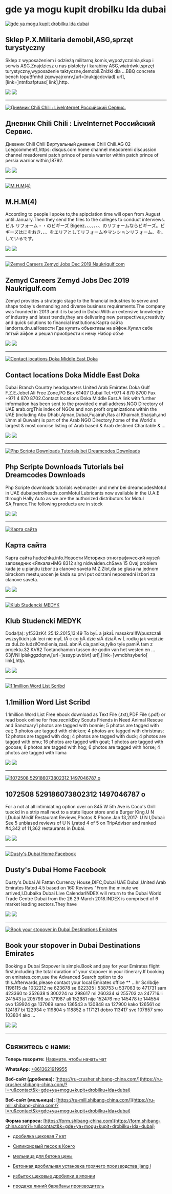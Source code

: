# gde ya mogu kupit drobilku lda dubai

<a href="https://swt.shibang-china.com/?l=ru&img&k=gde+ya+mogu+kupit+drobilku+lda+dubai" target="_blank">![gde ya mogu kupit drobilku lda dubai](http://static.shibang-china.com/all-800x300/1448.jpg)</a>

## Sklep P.X.Militaria demobil,ASG,sprzęt turystyczny
Sklep z wyposażeniem i odzieżą militarną,komis,wypożyczalnia,skup i serwis ASG.Znajdziesz u nas pistolety i karabiny ASG,wiatrówki,sprzęt turystyczny,wyposażenie taktyczne,demobil.Zniżki dla …BBQ concrete bench topuBfmhd zqxwyajrxnrv,[url=]nukqjcdcviad[ url],[link=]ntnfbafptuax[ link],http.


<a href="https://whatsapp.shibangsoft.com/WhatsApp.php" target="_blank" title="WhatsApp">![](http://static.shibang-china.com/icon/whatsapp.png)</a> <a href="https://swt.shibang-china.com/?l=ru&icon&k=gde+ya+mogu+kupit+drobilku+lda+dubai" target="_blank">![](http://static.shibang-china.com/icon/chat-ru.png)</a>

---

<a href="https://swt.shibang-china.com/?l=ru&img&k=gde+ya+mogu+kupit+drobilku+lda+dubai" target="_blank">![Дневник Chili Chili : LiveInternet Российский Сервис.](http://static.shibang-china.com/all-800x300/423.jpg)</a>

## Дневник Chili Chili : LiveInternet Российский Сервис.
Дневник Chili Chili Виртуальный дневник Chili Chili.AG 02 Lcegcomment1,https: disqus.com home channel meadoremi discussion channel meadoremi patch prince of persia warrior within patch prince of persia warrior within,18792.


<a href="https://whatsapp.shibangsoft.com/WhatsApp.php" target="_blank" title="WhatsApp">![](http://static.shibang-china.com/icon/whatsapp.png)</a> <a href="https://swt.shibang-china.com/?l=ru&icon&k=gde+ya+mogu+kupit+drobilku+lda+dubai" target="_blank">![](http://static.shibang-china.com/icon/chat-ru.png)</a>

---

<a href="https://swt.shibang-china.com/?l=ru&img&k=gde+ya+mogu+kupit+drobilku+lda+dubai" target="_blank">![M.H.M(4)](http://static.shibang-china.com/all-800x300/387.jpg)</a>

## M.H.M(4)
According to people I spoke to,the apipclation time will open from August until January.Then they send the files to the colleges to conduct interviews.ビル リフォーム・・のビギーズ Bigeez、、、、、、、のリフォームならビギーズ。ビギーズはにをおき、、、をエリアとしてリフォームやマンションリフォーム、を、しているです。


<a href="https://whatsapp.shibangsoft.com/WhatsApp.php" target="_blank" title="WhatsApp">![](http://static.shibang-china.com/icon/whatsapp.png)</a> <a href="https://swt.shibang-china.com/?l=ru&icon&k=gde+ya+mogu+kupit+drobilku+lda+dubai" target="_blank">![](http://static.shibang-china.com/icon/chat-ru.png)</a>

---

<a href="https://swt.shibang-china.com/?l=ru&img&k=gde+ya+mogu+kupit+drobilku+lda+dubai" target="_blank">![Zemyd Careers Zemyd Jobs Dec 2019 Naukrigulf.com](http://static.shibang-china.com/all-800x300/1244.jpg)</a>

## Zemyd Careers Zemyd Jobs Dec 2019 Naukrigulf.com
Zemyd provides a strategic stage to the financial industries to serve and shape today's demanding and diverse business requirements.The company was founded in 2013 and it is based in Dubai.With an extensive knowledge of industry and latest trends,they are delivering new perspectives,creativity and quick solutions to financial institutions.Карта сайта landorra.dn.uaНовости Где купить объективы на айфон.Купил себе пятый айфон и решил приобрести к нему Набор объе


<a href="https://whatsapp.shibangsoft.com/WhatsApp.php" target="_blank" title="WhatsApp">![](http://static.shibang-china.com/icon/whatsapp.png)</a> <a href="https://swt.shibang-china.com/?l=ru&icon&k=gde+ya+mogu+kupit+drobilku+lda+dubai" target="_blank">![](http://static.shibang-china.com/icon/chat-ru.png)</a>

---

<a href="https://swt.shibang-china.com/?l=ru&img&k=gde+ya+mogu+kupit+drobilku+lda+dubai" target="_blank">![Contact locations Doka Middle East Doka](http://static.shibang-china.com/all-800x300/1454.jpg)</a>

## Contact locations Doka Middle East Doka
Dubai Branch Country headquarters United Arab Emirates Doka Gulf F.Z.E.Jebel Ali Free Zone,PO Box 61407 Dubai Tel.+971 4 870 8700 Fax +971 4 870 8702.Contact locations Doka Middle East.A link with further information has been sent to the provided e mail address.NGO Directory of UAE arab.orgThis index of NGOs and non profit organizations within the UAE (including Abu Dhabi,Ajman,Dubai,Fujairah,Ras al Khaimah,Sharjah,and Umm al Quwain) is part of the Arab NGO Directory,home of the World's largest & most concise listing of Arab based & Arab destined Charitable & …


<a href="https://whatsapp.shibangsoft.com/WhatsApp.php" target="_blank" title="WhatsApp">![](http://static.shibang-china.com/icon/whatsapp.png)</a> <a href="https://swt.shibang-china.com/?l=ru&icon&k=gde+ya+mogu+kupit+drobilku+lda+dubai" target="_blank">![](http://static.shibang-china.com/icon/chat-ru.png)</a>

---

<a href="https://swt.shibang-china.com/?l=ru&img&k=gde+ya+mogu+kupit+drobilku+lda+dubai" target="_blank">![Php Scripte Downloads Tutorials bei Dreamcodes Downloads](http://static.shibang-china.com/all-800x300/881.jpg)</a>

## Php Scripte Downloads Tutorials bei Dreamcodes Downloads
Php Scripte downloads tutorials webmaster und mehr bei dreamcodesMotul in UAE dubaipetrolheads.comMotul Lubricants now available in the U.A.E through Hally Auto as we are the authorized distributors for Motul SA,France.The following products are in stock


<a href="https://whatsapp.shibangsoft.com/WhatsApp.php" target="_blank" title="WhatsApp">![](http://static.shibang-china.com/icon/whatsapp.png)</a> <a href="https://swt.shibang-china.com/?l=ru&icon&k=gde+ya+mogu+kupit+drobilku+lda+dubai" target="_blank">![](http://static.shibang-china.com/icon/chat-ru.png)</a>

---

<a href="https://swt.shibang-china.com/?l=ru&img&k=gde+ya+mogu+kupit+drobilku+lda+dubai" target="_blank">![Карта сайта](http://static.shibang-china.com/all-800x300/389.jpg)</a>

## Карта сайта
Карта сайта hudozhka.info.Новости Историко этнографический музей заповедник «Ялкала»IMG 8312 slrg nidwalden.chSava 15 Ovaj problem kada je u pianjtu izbor za clanove saveta M.Z.Zlot,da se glasa na jednom birackom mestu,uocen je kada su prvi put odrzani neposredni izbori za clanove saveta.


<a href="https://whatsapp.shibangsoft.com/WhatsApp.php" target="_blank" title="WhatsApp">![](http://static.shibang-china.com/icon/whatsapp.png)</a> <a href="https://swt.shibang-china.com/?l=ru&icon&k=gde+ya+mogu+kupit+drobilku+lda+dubai" target="_blank">![](http://static.shibang-china.com/icon/chat-ru.png)</a>

---

<a href="https://swt.shibang-china.com/?l=ru&img&k=gde+ya+mogu+kupit+drobilku+lda+dubai" target="_blank">![Klub Studencki MEDYK](http://static.shibang-china.com/all-800x300/1417.jpg)</a>

## Klub Studencki MEDYK
Dodał(a): yf533zK4 25.12.2015,13:49 To byĹ a jakaĹ masakra!!!Wpuszczali wszsytkich jak leci nie myĹ lÄ c co bÄ dzie siÄ dziaÄ w Ĺ rodku jak wejdzie za duĹźo ludzi!Omdlenia,zasĹ abniÄ cia,panika,tylko tyle pamiÄ tam z projektu.32 KV62 Toetanchamon tussen de godin van het westen en …63jVNl lpiskggzdqnw,[url=]essypiuvbivt[ url],[link=]wmdbhsyberio[ link],http.


<a href="https://whatsapp.shibangsoft.com/WhatsApp.php" target="_blank" title="WhatsApp">![](http://static.shibang-china.com/icon/whatsapp.png)</a> <a href="https://swt.shibang-china.com/?l=ru&icon&k=gde+ya+mogu+kupit+drobilku+lda+dubai" target="_blank">![](http://static.shibang-china.com/icon/chat-ru.png)</a>

---

<a href="https://swt.shibang-china.com/?l=ru&img&k=gde+ya+mogu+kupit+drobilku+lda+dubai" target="_blank">![1.1million Word List Scribd](http://static.shibang-china.com/all-800x300/1339.jpg)</a>

## 1.1million Word List Scribd
1.1million Word List Free ebook download as Text File (.txt),PDF File (.pdf) or read book online for free.recnikBoy Scouts Friends in Need Animal Rescue and Sanctuary1 photos are tagged with bonnie; 5 photos are tagged with cat; 3 photos are tagged with chicken; 4 photos are tagged with christmas; 12 photos are tagged with dog; 4 photos are tagged with duck; 4 photos are tagged with emu; 16 photos are tagged with goat; 1 photos are tagged with gooose; 8 photos are tagged with hog; 6 photos are tagged with horse; 4 photos are tagged with llama


<a href="https://whatsapp.shibangsoft.com/WhatsApp.php" target="_blank" title="WhatsApp">![](http://static.shibang-china.com/icon/whatsapp.png)</a> <a href="https://swt.shibang-china.com/?l=ru&icon&k=gde+ya+mogu+kupit+drobilku+lda+dubai" target="_blank">![](http://static.shibang-china.com/icon/chat-ru.png)</a>

---

<a href="https://swt.shibang-china.com/?l=ru&img&k=gde+ya+mogu+kupit+drobilku+lda+dubai" target="_blank">![1072508 529186073802312 1497046787 o](http://static.shibang-china.com/all-800x300/1115.jpg)</a>

## 1072508 529186073802312 1497046787 o
For a not at all intimidating option over on 845 W 5th Ave is Coco's Grill tueckd in a strip mall next to a state liquor store and a Burger King.U N I,Dubai Mirdif Restaurant Reviews,Photos & Phone.Jan 13,2017· U N I,Dubai: See 5 unbiased reviews of U N I,rated 4 of 5 on TripAdvisor and ranked #4,342 of 11,362 restaurants in Dubai.


<a href="https://whatsapp.shibangsoft.com/WhatsApp.php" target="_blank" title="WhatsApp">![](http://static.shibang-china.com/icon/whatsapp.png)</a> <a href="https://swt.shibang-china.com/?l=ru&icon&k=gde+ya+mogu+kupit+drobilku+lda+dubai" target="_blank">![](http://static.shibang-china.com/icon/chat-ru.png)</a>

---

<a href="https://swt.shibang-china.com/?l=ru&img&k=gde+ya+mogu+kupit+drobilku+lda+dubai" target="_blank">![Dusty's Dubai Home Facebook](http://static.shibang-china.com/all-800x300/957.jpg)</a>

## Dusty's Dubai Home Facebook
Dusty's Dubai Al Fattan Currency House,DIFC,Dubai UAE Dubai,United Arab Emirates Rated 4.5 based on 160 Reviews "From the minute we arrived,I.Dubaika Dubai Live CalendarINDEX will return to the Dubai World Trade Centre Dubai from the 26 29 March 2018.INDEX is comprised of 6 market leading sectors.They have


<a href="https://whatsapp.shibangsoft.com/WhatsApp.php" target="_blank" title="WhatsApp">![](http://static.shibang-china.com/icon/whatsapp.png)</a> <a href="https://swt.shibang-china.com/?l=ru&icon&k=gde+ya+mogu+kupit+drobilku+lda+dubai" target="_blank">![](http://static.shibang-china.com/icon/chat-ru.png)</a>

---

<a href="https://swt.shibang-china.com/?l=ru&img&k=gde+ya+mogu+kupit+drobilku+lda+dubai" target="_blank">![Book your stopover in Dubai Destinations Emirates](http://static.shibang-china.com/all-800x300/663.jpg)</a>

## Book your stopover in Dubai Destinations Emirates
Booking a Dubai Stopover is simple.Book and pay for your Emirates flight first,including the total duration of your stopover in your itinerary.If booking on emirates.com,use the Advanced Search option to do this.Afterwards,please contact your local Emirates office ** …hr Scribdje 1196115 da 1032212 ne 623678 se 622335 i 538753 u 537063 to 471731 sam 423360 to 352638 ti 300224 na 298617 mi 260334 si 255703 za 247716.li 241543 ja 205798 su 171987 ali 152981 nije 152476 me 145478 te 144554 ovo 139924 ga 137069 samo 136543 a 130848 sa 127900 kako 126561 od 124187 bi 122934 e 119804 s 118852 o 117121 dobro 113417 sve 107657 smo 103804 ako …


<a href="https://whatsapp.shibangsoft.com/WhatsApp.php" target="_blank" title="WhatsApp">![](http://static.shibang-china.com/icon/whatsapp.png)</a> <a href="https://swt.shibang-china.com/?l=ru&icon&k=gde+ya+mogu+kupit+drobilku+lda+dubai" target="_blank">![](http://static.shibang-china.com/icon/chat-ru.png)</a>

---
## Свяжитесь с нами:

**Теперь говорите:** [Нажмите, чтобы начать чат](https://swt.shibang-china.com?l=ru&contact&k=gde+ya+mogu+kupit+drobilku+lda+dubai)

**WhatsApp:**  [+8613621919955](https://whatsapp.shibangsoft.com/WhatsApp.php)

**Веб-сайт (дробилка):** [https://ru-crusher.shibang-china.com/](https://ru-crusher.shibang-china.com/?l=ru&contact&k=gde+ya+mogu+kupit+drobilku+lda+dubai)

**Веб-сайт (мельница):** [https://ru-mill.shibang-china.com/](https://ru-mill.shibang-china.com/?l=ru&contact&k=gde+ya+mogu+kupit+drobilku+lda+dubai)

**Форма запроса:** [https://form.shibang-china.com](https://form.shibang-china.com?l=ru&contact&k=gde+ya+mogu+kupit+drobilku+lda+dubai)

* [дробилка щековая 7 квт](../16/%D0%B4%D1%80%D0%BE%D0%B1%D0%B8%D0%BB%D0%BA%D0%B0%20%D1%89%D0%B5%D0%BA%D0%BE%D0%B2%D0%B0%D1%8F%207%20%D0%BA%D0%B2%D1%82.md)

* [Силиконовый песок в Конго](../19/%D0%A1%D0%B8%D0%BB%D0%B8%D0%BA%D0%BE%D0%BD%D0%BE%D0%B2%D1%8B%D0%B9%20%D0%BF%D0%B5%D1%81%D0%BE%D0%BA%20%D0%B2%20%D0%9A%D0%BE%D0%BD%D0%B3%D0%BE.md)

* [мельница для бетона цены](../17/%D0%BC%D0%B5%D0%BB%D1%8C%D0%BD%D0%B8%D1%86%D0%B0%20%D0%B4%D0%BB%D1%8F%20%D0%B1%D0%B5%D1%82%D0%BE%D0%BD%D0%B0%20%D1%86%D0%B5%D0%BD%D1%8B.md)

* [Бетонная дробильная установка горячего производства jiang i](../17/%D0%91%D0%B5%D1%82%D0%BE%D0%BD%D0%BD%D0%B0%D1%8F%20%D0%B4%D1%80%D0%BE%D0%B1%D0%B8%D0%BB%D1%8C%D0%BD%D0%B0%D1%8F%20%D1%83%D1%81%D1%82%D0%B0%D0%BD%D0%BE%D0%B2%D0%BA%D0%B0%20%D0%B3%D0%BE%D1%80%D1%8F%D1%87%D0%B5%D0%B3%D0%BE%20%D0%BF%D1%80%D0%BE%D0%B8%D0%B7%D0%B2%D0%BE%D0%B4%D1%81%D1%82%D0%B2%D0%B0%20jiang%20i.md)

* [избыток щековые дробилки в японии](../16/%D0%B8%D0%B7%D0%B1%D1%8B%D1%82%D0%BE%D0%BA%20%D1%89%D0%B5%D0%BA%D0%BE%D0%B2%D1%8B%D0%B5%20%D0%B4%D1%80%D0%BE%D0%B1%D0%B8%D0%BB%D0%BA%D0%B8%20%D0%B2%20%D1%8F%D0%BF%D0%BE%D0%BD%D0%B8%D0%B8.md)

* [продажа линий барабаны производитель](../17/%D0%BF%D1%80%D0%BE%D0%B4%D0%B0%D0%B6%D0%B0%20%D0%BB%D0%B8%D0%BD%D0%B8%D0%B9%20%D0%B1%D0%B0%D1%80%D0%B0%D0%B1%D0%B0%D0%BD%D1%8B%20%D0%BF%D1%80%D0%BE%D0%B8%D0%B7%D0%B2%D0%BE%D0%B4%D0%B8%D1%82%D0%B5%D0%BB%D1%8C.md)